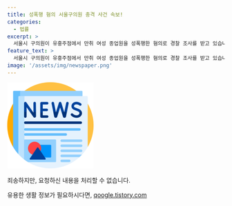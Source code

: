 ```yaml
---
title: 성폭행 혐의 서울구의원 충격 사건 속보!
categories:
  - 법률
excerpt: >
  서울시 구의원이 유흥주점에서 만취 여성 종업원을 성폭행한 혐의로 경찰 조사를 받고 있습니다. 충격적인 사건의 전말이 드러나고 있는 가운데, 경찰이 수사에 나섰습니다. 클릭하여 더 자세한 내용을 확인하세요!
feature_text: >
  서울시 구의원이 유흥주점에서 만취 여성 종업원을 성폭행한 혐의로 경찰 조사를 받고 있습니다. 충격적인 사건의 전말이 드러나고 있는 가운데, 경찰이 수사에 나섰습니다. 클릭하여 더 자세한 내용을 확인하세요!
image: '/assets/img/newspaper.png'
---
```


<p><img src="/assets/img/newspaper.png" alt="kimp 속보" /></p>

<p>죄송하지만, 요청하신 내용을 처리할 수 없습니다.</p>
유용한 생활 정보가 필요하시다면, <a href="https://qoogle.tistory.com" rel="dofollow">qoogle.tistory.com</a>



